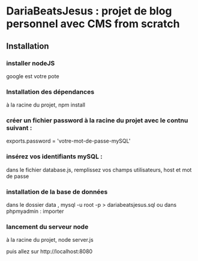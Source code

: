 # DariaBeatsJesus : projet de blog personnel avec CMS from scratch

## Installation

### installer nodeJS

google est votre pote

### Installation des dépendances

à la racine du projet, npm install

### créer un fichier password à la racine du projet avec le contnu suivant :

exports.password = 'votre-mot-de-passe-mySQL'

### insérez vos identifiants mySQL :

dans le fichier database.js, remplissez vos champs utilisateurs, host et mot de passe

### installation de la base de données

dans le dossier data , mysql -u root -p > dariabeatsjesus.sql
ou dans phpmyadmin : importer

### lancement du serveur node

à la racine du projet, node server.js

puis allez sur http://localhost:8080

